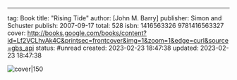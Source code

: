---
tag: Book
title: "Rising Tide"
author: [John M. Barry]
publisher: Simon and Schuster
publish: 2007-09-17
total: 528
isbn: 1416563326 9781416563327
cover: http://books.google.com/books/content?id=Lf2VCLhvAk4C&printsec=frontcover&img=1&zoom=1&edge=curl&source=gbs_api
status: #unread
created: 2023-02-23 18:47:38
updated: 2023-02-23 18:47:38


![cover|150](http://books.google.com/books/content?id=Lf2VCLhvAk4C&printsec=frontcover&img=1&zoom=1&edge=curl&source=gbs_api)